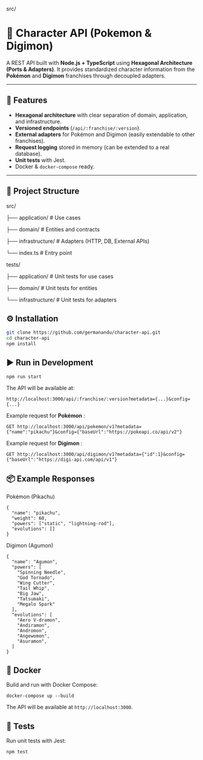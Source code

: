 src/

# 👻 Character API (Pokemon & Digimon)

A REST API built with **Node.js + TypeScript** using **Hexagonal Architecture (Ports & Adapters)**.
It provides standardized character information from the **Pokémon** and **Digimon** franchises through decoupled adapters.

---

## 🚀 Features

- **Hexagonal architecture** with clear separation of domain, application, and infrastructure.
- **Versioned endpoints** (`/api/:franchise/:version`).
- **External adapters** for Pokémon and Digimon (easily extendable to other franchises).
- **Request logging** stored in memory (can be extended to a real database).
- **Unit tests** with Jest.
- Docker & `docker-compose` ready.

---

## 📂 Project Structure

src/

├── application/      # Use cases

├── domain/           # Entities and contracts

├── infrastructure/   # Adapters (HTTP, DB, External APIs)

└── index.ts          # Entry point

tests/

├── application/      # Unit tests for use cases

├── domain/           # Unit tests for entities

└── infrastructure/   # Unit tests for adapters

## ⚙️ Installation

```bash
git clone https://github.com/germanandu/character-api.git
cd character-api
npm install
```

## ▶️ Run in Development

```
npm run start
```

The API will be available at:

`http://localhost:3000/api/:franchise/:version?metadata={...}&config={...}`

Example request for  **Pokémon** :

```
GET http://localhost:3000/api/pokemon/v1?metadata={"name":"pikachu"}&config={"baseUrl":"https://pokeapi.co/api/v2"}

```

Example request for  **Digimon** :

```
GET http://localhost:3000/api/digimon/v1?metadata={"id":1}&config={"baseUrl":"https://digi-api.com/api/v1"}
```

## 📦 Example Responses

Pokémon (Pikachu)

```
{
  "name": "pikachu",
  "weight": 60,
  "powers": ["static", "lightning-rod"],
  "evolutions": []
}
```

Digimon (Agumon)

```
{
  "name": "Agumon",
  "powers": [
    "Spinning Needle",
    "God Tornado",
    "Wing Cutter",
    "Tail Whip",
    "Big Jaw",
    "Tatsumaki",
    "Megalo Spark"
  ],
  "evolutions": [
    "Aero V-dramon",
    "Andiramon",
    "Andromon",
    "Angewomon",
    "Asuramon",
  ]
}
```

## 🐳 Docker

Build and run with Docker Compose:

```
docker-compose up --build

```

The API will be available at `http://localhost:3000`.

## 🧪 Tests

Run unit tests with Jest:

```
npm test
```
